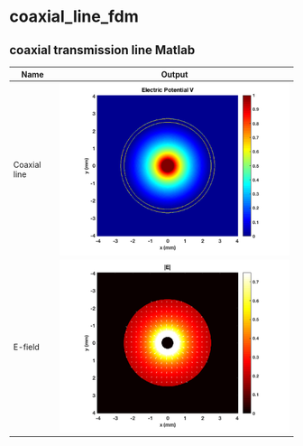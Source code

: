 # coaxial_line_fdm


## coaxial transmission  line Matlab

Name        | Output                                                                                                  |
------------|:-------------------------------------------------------------------------------------------------------:|
Coaxial line|![Coaxial](https://github.com/issahi62/coaxial_line_fdm/blob/master/co_axial_simulationpic.png)          |
E-field     |![E_field ](https://github.com/issahi62/coaxial_line_fdm/blob/master/e_field.png)                        |
